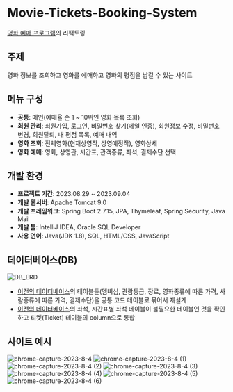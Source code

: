 # Movie-Tickets-Booking-System
[영화 예매 프로그램](https://github.com/gee1suu/movie-booking)의 리팩토링
## 주제
영화 정보를 조회하고 영화를 예매하고 영화의 평점을 남길 수 있는 사이트
## 메뉴 구성
+ **공통**: 메인(예매율 순 1 ~ 10위인 영화 목록 조회)
+ **회원 관리**: 회원가입, 로그인, 비밀번호 찾기(메일 인증), 회원정보 수정, 비밀번호 변경, 회원탈퇴, 내 평점 목록, 예매 내역
+ **영화 조회**: 전체영화(현재상영작, 상영예정작), 영화상세
+ **영화 예매**: 영화, 상영관, 시간표, 관객종류, 좌석, 결제수단 선택
## 개발 환경
+ **프로젝트 기간**: 2023.08.29 ~ 2023.09.04
+ **개발 웹서버**: Apache Tomcat 9.0
+ **개발 프레임워크**: Spring Boot 2.7.15, JPA, Thymeleaf, Spring Security, Java Mail
+ **개발 툴**: IntelliJ IDEA, Oracle SQL Developer
+ **사용 언어**: Java(JDK 1.8), SQL, HTML/CSS, JavaScript
## 데이터베이스(DB)
![DB_ERD](https://github.com/gee1suu/movie/assets/80879666/20961385-628e-4b25-b122-9922cb9288c5)
+ [이전의 데이터베이스](https://github.com/gee1suu/movie-booking#%EB%8D%B0%EC%9D%B4%ED%84%B0%EB%B2%A0%EC%9D%B4%EC%8A%A4db)의 테이블들(멤버십, 관람등급, 장르, 영화종류에 따른 가격, 사람종류에 따른 가격, 결제수단)을 공통 코드 테이블로 묶어서 재설계
+ [이전의 데이터베이스](https://github.com/gee1suu/movie-booking#%EB%8D%B0%EC%9D%B4%ED%84%B0%EB%B2%A0%EC%9D%B4%EC%8A%A4db)의 좌석, 시간표별 좌석 테이블이 불필요한 테이블인 것을 확인하고 티켓(Ticket) 테이블의 column으로 통합
## 사이트 예시
![chrome-capture-2023-8-4](https://github.com/gee1suu/movie/assets/80879666/522b4bee-591d-4af7-82fb-95ff3813272b)
![chrome-capture-2023-8-4 (1)](https://github.com/gee1suu/movie/assets/80879666/15b97b1e-4d8d-4d61-af55-9bbe88cd3992)
![chrome-capture-2023-8-4 (2)](https://github.com/gee1suu/movie/assets/80879666/b3ab89ee-ea40-4203-9eff-31cb9c6761ae)
![chrome-capture-2023-8-4 (3)](https://github.com/gee1suu/movie/assets/80879666/f155b3db-64cb-42df-885a-966211d17ea2)
![chrome-capture-2023-8-4 (4)](https://github.com/gee1suu/movie/assets/80879666/adb695af-78db-46ea-8e18-2f87494d9dbe)
![chrome-capture-2023-8-4 (5)](https://github.com/gee1suu/movie/assets/80879666/4821d7a8-8ed3-41ef-8601-d3dad1004436)
![chrome-capture-2023-8-4 (6)](https://github.com/gee1suu/movie/assets/80879666/3d210684-0a12-4bc3-947f-6f200dce839e)
